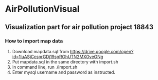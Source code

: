 # AirPollutionVisual #
## Visualization part for air pollution project 18843 ##
### How to import map data ###
1. Download mapdata.sql from https://drive.google.com/open?id=1luASjCcsprGDj19spROhUTN2MXOveONg
2. Put mapdata.sql in the same directory with import.sh
3. In command line, run ./import.sh
4. Enter mysql username and password as instructed.

